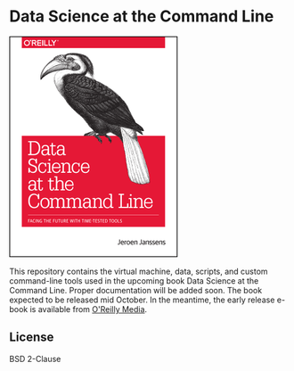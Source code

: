 Data Science at the Command Line
================================

![Data Science at the Command Line Cover](book/cover.png)

This repository contains the virtual machine, data, scripts, and custom command-line tools used in the upcoming book Data Science at the Command Line. Proper documentation will be added soon. The book expected to be released mid October. In the meantime, the early release e-book is available from [O'Reilly Media](http://shop.oreilly.com/product/0636920032823.do).

## License

BSD 2-Clause
